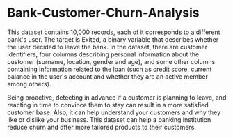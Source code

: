 # Bank-Customer-Churn-Analysis

This dataset contains 10,000 records, each of it corresponds to a different bank's user. The target is Exited, a binary variable that describes whether the user decided to leave the bank. In the dataset, there are customer identifiers, four columns describing personal information about the customer (surname, location, gender and age), and some other columns containing information related to the loan (such as credit score, current balance in the user's account and whether they are an active member among others).

Being proactive, detecting in advance if a customer is planning to leave, and reacting in time to convince them to stay can result in a more satisfied customer base. Also, it can help understand your customers and why they like or dislike your business. This dataset can help a banking institution reduce churn and offer more tailored products to their customers.
